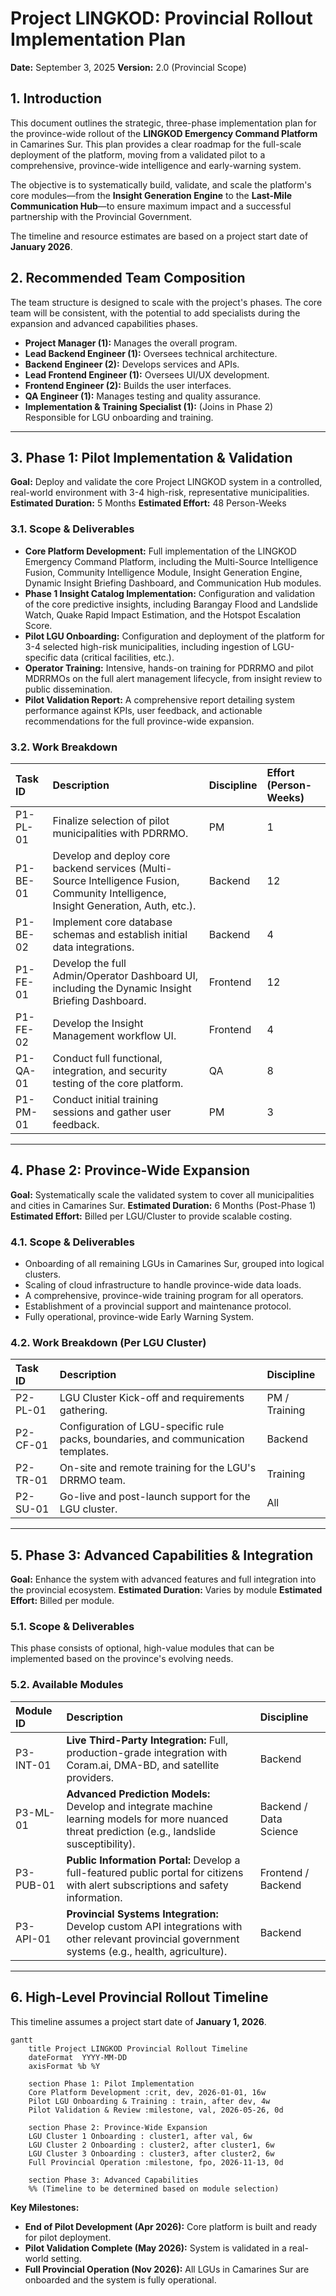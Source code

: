# Project LINGKOD: Provincial Rollout Implementation Plan

**Date:** September 3, 2025
**Version:** 2.0 (Provincial Scope)

## 1. Introduction

This document outlines the strategic, three-phase implementation plan for the province-wide rollout of the **LINGKOD Emergency Command Platform** in Camarines Sur. This plan provides a clear roadmap for the full-scale deployment of the platform, moving from a validated pilot to a comprehensive, province-wide intelligence and early-warning system.

The objective is to systematically build, validate, and scale the platform's core modules—from the **Insight Generation Engine** to the **Last-Mile Communication Hub**—to ensure maximum impact and a successful partnership with the Provincial Government.

The timeline and resource estimates are based on a project start date of **January 2026**.

## 2. Recommended Team Composition

The team structure is designed to scale with the project's phases. The core team will be consistent, with the potential to add specialists during the expansion and advanced capabilities phases.

*   **Project Manager (1):** Manages the overall program.
*   **Lead Backend Engineer (1):** Oversees technical architecture.
*   **Backend Engineer (2):** Develops services and APIs.
*   **Lead Frontend Engineer (1):** Oversees UI/UX development.
*   **Frontend Engineer (2):** Builds the user interfaces.
*   **QA Engineer (1):** Manages testing and quality assurance.
*   **Implementation & Training Specialist (1):** (Joins in Phase 2) Responsible for LGU onboarding and training.

---

## 3. Phase 1: Pilot Implementation & Validation

**Goal:** Deploy and validate the core Project LINGKOD system in a controlled, real-world environment with 3-4 high-risk, representative municipalities.
**Estimated Duration:** 5 Months
**Estimated Effort:** 48 Person-Weeks

### 3.1. Scope & Deliverables
*   **Core Platform Development:** Full implementation of the LINGKOD Emergency Command Platform, including the Multi-Source Intelligence Fusion, Community Intelligence Module, Insight Generation Engine, Dynamic Insight Briefing Dashboard, and Communication Hub modules.
*   **Phase 1 Insight Catalog Implementation:** Configuration and validation of the core predictive insights, including Barangay Flood and Landslide Watch, Quake Rapid Impact Estimation, and the Hotspot Escalation Score.
*   **Pilot LGU Onboarding:** Configuration and deployment of the platform for 3-4 selected high-risk municipalities, including ingestion of LGU-specific data (critical facilities, etc.).
*   **Operator Training:** Intensive, hands-on training for PDRRMO and pilot MDRRMOs on the full alert management lifecycle, from insight review to public dissemination.
*   **Pilot Validation Report:** A comprehensive report detailing system performance against KPIs, user feedback, and actionable recommendations for the full province-wide expansion.

### 3.2. Work Breakdown

| Task ID | Description | Discipline | Effort (Person-Weeks) |
| :--- | :--- | :--- | :--- |
| P1-PL-01 | Finalize selection of pilot municipalities with PDRRMO. | PM | 1 |
| P1-BE-01 | Develop and deploy core backend services (Multi-Source Intelligence Fusion, Community Intelligence, Insight Generation, Auth, etc.). | Backend | 12 |
| P1-BE-02 | Implement core database schemas and establish initial data integrations. | Backend | 4 |
| P1-FE-01 | Develop the full Admin/Operator Dashboard UI, including the Dynamic Insight Briefing Dashboard. | Frontend | 12 |
| P1-FE-02 | Develop the Insight Management workflow UI. | Frontend | 4 |
| P1-QA-01 | Conduct full functional, integration, and security testing of the core platform. | QA | 8 |
| P1-PM-01 | Conduct initial training sessions and gather user feedback. | PM | 3 |

---

## 4. Phase 2: Province-Wide Expansion

**Goal:** Systematically scale the validated system to cover all municipalities and cities in Camarines Sur.
**Estimated Duration:** 6 Months (Post-Phase 1)
**Estimated Effort:** Billed per LGU/Cluster to provide scalable costing.

### 4.1. Scope & Deliverables
*   Onboarding of all remaining LGUs in Camarines Sur, grouped into logical clusters.
*   Scaling of cloud infrastructure to handle province-wide data loads.
*   A comprehensive, province-wide training program for all operators.
*   Establishment of a provincial support and maintenance protocol.
*   Fully operational, province-wide Early Warning System.

### 4.2. Work Breakdown (Per LGU Cluster)

| Task ID | Description | Discipline |
| :--- | :--- | :--- |
| P2-PL-01 | LGU Cluster Kick-off and requirements gathering. | PM / Training |
| P2-CF-01 | Configuration of LGU-specific rule packs, boundaries, and communication templates. | Backend |
| P2-TR-01 | On-site and remote training for the LGU's DRRMO team. | Training |
| P2-SU-01 | Go-live and post-launch support for the LGU cluster. | All |

---

## 5. Phase 3: Advanced Capabilities & Integration

**Goal:** Enhance the system with advanced features and full integration into the provincial ecosystem.
**Estimated Duration:** Varies by module
**Estimated Effort:** Billed per module.

### 5.1. Scope & Deliverables
This phase consists of optional, high-value modules that can be implemented based on the province's evolving needs.

### 5.2. Available Modules

| Module ID | Description | Discipline |
| :--- | :--- | :--- |
| P3-INT-01 | **Live Third-Party Integration:** Full, production-grade integration with Coram.ai, DMA-BD, and satellite providers. | Backend |
| P3-ML-01 | **Advanced Prediction Models:** Develop and integrate machine learning models for more nuanced threat prediction (e.g., landslide susceptibility). | Backend / Data Science |
| P3-PUB-01 | **Public Information Portal:** Develop a full-featured public portal for citizens with alert subscriptions and safety information. | Frontend / Backend |
| P3-API-01 | **Provincial Systems Integration:** Develop custom API integrations with other relevant provincial government systems (e.g., health, agriculture). | Backend |

---

## 6. High-Level Provincial Rollout Timeline

This timeline assumes a project start date of **January 1, 2026**.

```mermaid
gantt
    title Project LINGKOD Provincial Rollout Timeline
    dateFormat  YYYY-MM-DD
    axisFormat %b %Y
    
    section Phase 1: Pilot Implementation
    Core Platform Development :crit, dev, 2026-01-01, 16w
    Pilot LGU Onboarding & Training : train, after dev, 4w
    Pilot Validation & Review :milestone, val, 2026-05-26, 0d

    section Phase 2: Province-Wide Expansion
    LGU Cluster 1 Onboarding : cluster1, after val, 6w
    LGU Cluster 2 Onboarding : cluster2, after cluster1, 6w
    LGU Cluster 3 Onboarding : cluster3, after cluster2, 6w
    Full Provincial Operation :milestone, fpo, 2026-11-13, 0d

    section Phase 3: Advanced Capabilities
    %% (Timeline to be determined based on module selection)
```

**Key Milestones:**

*   **End of Pilot Development (Apr 2026):** Core platform is built and ready for pilot deployment.
*   **Pilot Validation Complete (May 2026):** System is validated in a real-world setting.
*   **Full Provincial Operation (Nov 2026):** All LGUs in Camarines Sur are onboarded and the system is fully operational.
